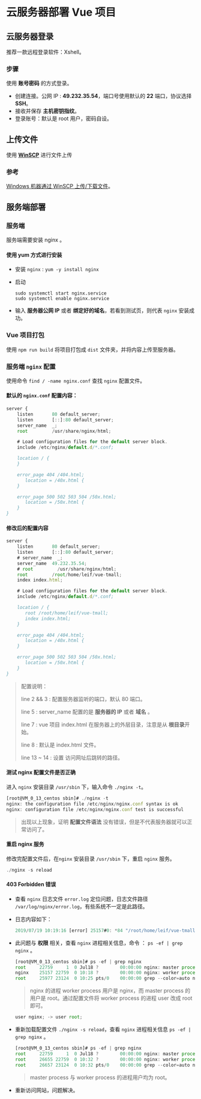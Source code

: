 # 云服务器部署 Vue 项目

## 云服务器登录

推荐一款远程登录软件：Xshell。

### 步骤

使用  **账号密码** 的方式登录。

* 创建连接。公网 IP : **49.232.35.54**，端口号使用默认的 **22** 端口，协议选择 **SSH**。
* 接收并保存 **主机密钥指纹**。
* 登录账号：默认是 root 用户，密码自设。

## 上传文件

使用 **[WinSCP]([https://winscp.net/eng/docs/lang:chs#%E4%B8%8B%E8%BD%BD](https://winscp.net/eng/docs/lang:chs#下载))**  进行文件上传

### 参考

[Windows 机器通过 WinSCP 上传/下载文件](<https://cloud.tencent.com/document/product/213/2131>)。

## 服务端部署

### 服务端

服务端需要安装 nginx 。

#### 使用 yum 方式进行安装

* 安装 `nginx` : `yum -y install nginx`

* 启动

  ```shell
  sudo systemctl start nginx.service
  sudo systemctl enable nginx.service
  ```

* 输入 **服务器公网 IP** 或者 **绑定好的域名**，若看到测试页，则代表 `nginx` 安装成功。

### Vue 项目打包

使用 `npm run build` 将项目打包成 `dist` 文件夹，并将内容上传至服务器。

### 服务端 `nginx` 配置

使用命令 `find / -name nginx.conf` 查找 `nginx` 配置文件。

#### 默认的 `nginx.conf` 配置内容：

```javascript
server {
    listen       80 default_server;
    listen       [::]:80 default_server;
    server_name  _;
    root         /usr/share/nginx/html;

    # Load configuration files for the default server block.
    include /etc/nginx/default.d/*.conf;

    location / {
    }

    error_page 404 /404.html;
       location = /40x.html {
    }

	error_page 500 502 503 504 /50x.html;
       location = /50x.html {
    }
}
```

#### 修改后的配置内容

```javascript
server {
	listen       80 default_server;
    listen       [::]:80 default_server;
    # server_name  _;
    server_name  49.232.35.54;
    # root         /usr/share/nginx/html;
    root         /root/home/leif/vue-tmall;
    index index.html;

    # Load configuration files for the default server block.
    include /etc/nginx/default.d/*.conf;

    location / {
       root /root/home/leif/vue-tmall;
       index index.html;
    }

	error_page 404 /404.html;
       location = /40x.html {
    }

	error_page 500 502 503 504 /50x.html;
       location = /50x.html {
    }
}
```

> 配置说明：
>
> line 2 && 3 : 配置服务器监听的端口，默认 80 端口。
>
> line 5 : server_name 配置的是 **服务器的 IP**  或者 **域名** 。
>
> line 7 : vue 项目 index.html 在服务器上的外层目录，注意是从 **根目录**开始。
>
> line 8 : 默认是 index.html 文件。
>
> line 13 ~ 14 : 设置 访问网址后跳转的路径。

#### 测试 nginx 配置文件是否正确

进入 `nginx` 安装目录 `/usr/sbin` 下，输入命令 `./nginx -t`。

```javascript
[root@VM_0_13_centos sbin]# ./nginx -t
nginx: the configuration file /etc/nginx/nginx.conf syntax is ok
nginx: configuration file /etc/nginx/nginx.conf test is successful
```

> 出现以上现象，证明 **配置文件语法** 没有错误，但是不代表服务器就可以正常访问了。

#### 重启 nginx 服务

 修改完配置文件后，在`nginx` 安装目录 `/usr/sbin` 下，重启 `nginx` 服务。

```javascript
./nginx -s reload
```

#### 403 Forbidden 错误

* 查看 `nginx` 日志文件 `error.log` 定位问题，日志文件路径 `/var/log/nginx/error.log`，有些系统不一定是此路径。

* 日志内容如下：

  ```javascript
  2019/07/19 10:19:16 [error] 25157#0: *84 "/root/home/leif/vue-tmall/index.html" is forbidden (13: Permission denied), client: 113.116.236.188, server: 49.232.35.54, request: "GET / HTTP/1.1", host: "49.232.35.54"
  ```

* 此问题与 **权限** 相关，查看 `nginx` 进程相关信息，命令 ： `ps -ef | grep nginx` 。

  ```javascript
  [root@VM_0_13_centos sbin]# ps -ef | grep nginx
  root     22759     1  0 Jul18 ?        00:00:00 nginx: master process /usr/sbin/nginx
  nginx    25157 22759  0 10:18 ?        00:00:00 nginx: worker process
  root     25977 23124  0 10:25 pts/0    00:00:00 grep --color=auto nginx
  ```

  > nginx 的进程 worker process 用户是 nginx，而 master process 的用户是 root。通过配置文件将 worker process 的进程 user 改成 root 即可。
  
  ```javascript
  user nginx; -> user root;
  ```

* 重新加载配置文件 `./nginx -s reload`，查看 `nginx` 进程相关信息 `ps -ef | grep nginx` 。

  ```javascript
  [root@VM_0_13_centos sbin]# ps -ef | grep nginx
  root     22759     1  0 Jul18 ?        00:00:00 nginx: master process /usr/sbin/nginx
  root     26655 22759  0 10:32 ?        00:00:00 nginx: worker process
  root     26657 23124  0 10:32 pts/0    00:00:00 grep --color=auto nginx
  ```

  > master process 与 worker process 的进程用户均为 root。

* 重新访问网站，问题解决。

